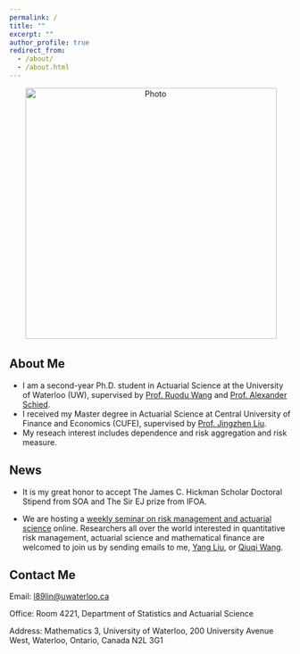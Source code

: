 ```yaml
---
permalink: /
title: ""
excerpt: ""
author_profile: true
redirect_from: 
  - /about/
  - /about.html
---
```


<p align="center">
  <img src="https://liyuan-lin.github.io/Liyuan/images/photo_lin.jpg" alt="Photo" style="width: 450px;"/> 
</p>

## About Me
- I am a second-year Ph.D. student in Actuarial Science at the University of Waterloo (UW), supervised by [Prof. Ruodu Wang](https://sas.uwaterloo.ca/~wang/) and [Prof. Alexander Schied](https://uwaterloo.ca/scholar/aschied).
- I received my Master degree in Actuarial Science at Central University of Finance and Economics (CUFE), supervised by [Prof. Jingzhen Liu](http://ins.cufe.edu.cn/info/1027/1200.htm).
- My reseach interest includes dependence and risk aggregation and risk measure.

## News
- It is my great honor to accept The James C. Hickman Scholar Doctoral Stipend from SOA and The Sir EJ prize from IFOA.

- We are hosting a [weekly seminar on risk management and actuarial science](https://yang-liu16.github.io/seminar/) online. Researchers all over the world interested in quantitative risk management, actuarial science and mathematical finance are welcomed to join us by sending emails to me, [Yang Liu](https://yang-liu16.github.io/), or [Qiuqi Wang](https://qwangan.github.io/).



## Contact Me

   Email: l89lin@uwaterloo.ca
    
   Office: Room 4221, Department of Statistics and Actuarial Science
   
   Address: Mathematics 3, University of Waterloo, 200 University Avenue West, Waterloo, Ontario, Canada N2L 3G1
